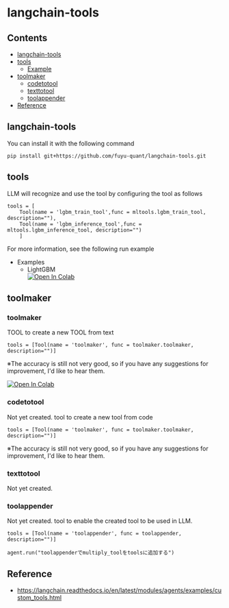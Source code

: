 # langchain-tools

## Contents
* [langchain-tools](#langchain-tools-1)
* [tools](#tools)
    * [Example](#examples)
* [toolmaker](#toolmaker)
    * [codetotool](#codetotool)
    * [texttotool](#texttotool)
    * [toolappender](#toolappender)
* [Reference](#reference)

## langchain-tools

You can install it with the following command
```
pip install git+https://github.com/fuyu-quant/langchain-tools.git
```

## tools
LLM will recognize and use the tool by configuring the tool as follows
```
tools = [
    Tool(name = 'lgbm_train_tool',func = mltools.lgbm_train_tool, description=""),
    Tool(name = 'lgbm_inference_tool',func = mltools.lgbm_inference_tool, description="")
    ]
```
For more information, see the following run example

* Examples  
    * LightGBM  
[![Open In Colab](https://colab.research.google.com/assets/colab-badge.svg)](https://colab.research.google.com/github/fuyu-quant/langchain-tools/blob/main/examples/langchain-tools_LightGBM.ipynb)

## toolmaker
### toolmaker
TOOL to create a new TOOL from text

```
tools = [Tool(name = 'toolmaker', func = toolmaker.toolmaker, description="")]
```
※The accuracy is still not very good, so if you have any suggestions for improvement, I'd like to hear them.

[![Open In Colab](https://colab.research.google.com/assets/colab-badge.svg)](https://colab.research.google.com/github/fuyu-quant/langchain-tools/blob/main/examples/langchain-tools_toolmaker.ipynb)




### codetotool
Not yet created.
tool to create a new tool from code

```
tools = [Tool(name = 'toolmaker', func = toolmaker.toolmaker, description="")]
```
※The accuracy is still not very good, so if you have any suggestions for improvement, I'd like to hear them.



### texttotool
Not yet created.


### toolappender
Not yet created.
tool to enable the created tool to be used in LLM.

```
tools = [Tool(name = 'toolappender', func = toolappender, description="")]

agent.run("toolappenderでmultiply_toolをtoolsに追加する")
```


## Reference
* https://langchain.readthedocs.io/en/latest/modules/agents/examples/custom_tools.html